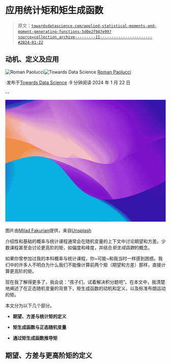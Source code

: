# 应用统计矩和矩生成函数

> 原文：[`towardsdatascience.com/applied-statistical-moments-and-moment-generating-functions-5d0e2f947e99?source=collection_archive---------11-----------------------#2024-01-22`](https://towardsdatascience.com/applied-statistical-moments-and-moment-generating-functions-5d0e2f947e99?source=collection_archive---------11-----------------------#2024-01-22)

## 动机、定义及应用

[](https://romanmichaelpaolucci.medium.com/?source=post_page---byline--5d0e2f947e99--------------------------------)![Roman Paolucci](https://romanmichaelpaolucci.medium.com/?source=post_page---byline--5d0e2f947e99--------------------------------)[](https://towardsdatascience.com/?source=post_page---byline--5d0e2f947e99--------------------------------)![Towards Data Science](https://towardsdatascience.com/?source=post_page---byline--5d0e2f947e99--------------------------------) [Roman Paolucci](https://romanmichaelpaolucci.medium.com/?source=post_page---byline--5d0e2f947e99--------------------------------)

·发布于[Towards Data Science](https://towardsdatascience.com/?source=post_page---byline--5d0e2f947e99--------------------------------) ·9 分钟阅读·2024 年 1 月 22 日

--

![](img/e430936579ded789bbbb2f1739e3e934.png)

图片由[Milad Fakurian](https://unsplash.com/@fakurian?utm_source=medium&utm_medium=referral)提供，来自[Unsplash](https://unsplash.com/?utm_source=medium&utm_medium=referral)

介绍性和基础的概率与统计课程通常会在随机变量的上下文中讨论期望和方差。少数课程甚至会讨论更高阶的矩，如偏度和峰度，并结合*矩生成函数*的概念。

如果你曾参加过我的本科概率与统计课程，你~可能~和我当时一样感到困惑。我们中的许多人不明白为什么我们不能像计算前两个矩（期望和方差）那样，直接计算更高阶的矩。

现在我了解得更多了，我会说：“孩子们，试着解决积分题吧”。在本文中，我清楚地阐述了在正态随机变量的背景下，矩生成函数的动机和定义，以及标准布朗运动的矩。

本文分为以下几个部分。

+   **期望、方差与统计矩的定义**

+   **矩生成函数与正态随机变量**

+   **通过矩生成函数推导矩**

## **期望、方差与更高阶矩的定义**
